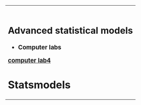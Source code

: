 <table>
<tr><td colspan="2">

<br>

<B><H3>		
<h2>Advanced statistical models</h2>
<ul class="a">		
<li>Computer labs</li>
</ul></B>

[computer lab4](https://github.com/NicJC/Statsmodels/blob/main/Computer%20Laboratory%204.Rmd)


# Statsmodels
